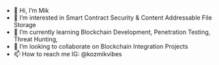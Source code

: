 - 👋 Hi, I’m Mik
- 👀 I’m interested in Smart Contract Security & Content Addressable File Storage
- 🌱 I’m currently learning Blockchain Development, Penetration Testing, Threat Hunting, 
- 💞️ I’m looking to collaborate on Blockchain Integration Projects
- 📫 How to reach me IG: @kozmikvibes

<!---
k05m1k/k05m1k is a ✨ special ✨ repository because its `README.md` (this file) appears on your GitHub profile.
You can click the Preview link to take a look at your changes.
--->
